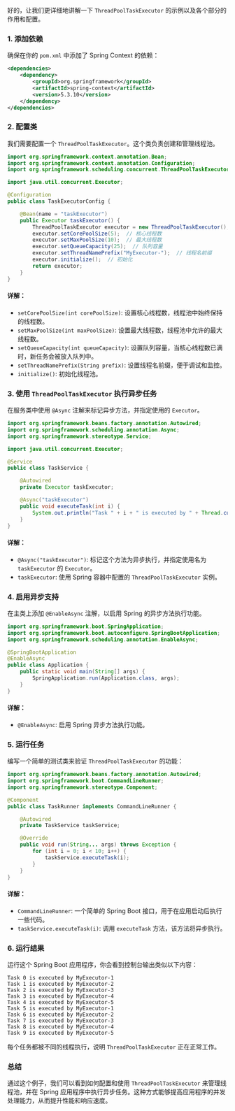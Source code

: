 好的，让我们更详细地讲解一下 `ThreadPoolTaskExecutor` 的示例以及各个部分的作用和配置。

### 1. 添加依赖

确保在你的 `pom.xml` 中添加了 Spring Context 的依赖：

```xml
<dependencies>
    <dependency>
        <groupId>org.springframework</groupId>
        <artifactId>spring-context</artifactId>
        <version>5.3.10</version>
    </dependency>
</dependencies>
```

### 2. 配置类

我们需要配置一个 `ThreadPoolTaskExecutor`。这个类负责创建和管理线程池。

```java
import org.springframework.context.annotation.Bean;
import org.springframework.context.annotation.Configuration;
import org.springframework.scheduling.concurrent.ThreadPoolTaskExecutor;

import java.util.concurrent.Executor;

@Configuration
public class TaskExecutorConfig {

    @Bean(name = "taskExecutor")
    public Executor taskExecutor() {
        ThreadPoolTaskExecutor executor = new ThreadPoolTaskExecutor();
        executor.setCorePoolSize(5);  // 核心线程数
        executor.setMaxPoolSize(10);  // 最大线程数
        executor.setQueueCapacity(25);  // 队列容量
        executor.setThreadNamePrefix("MyExecutor-");  // 线程名前缀
        executor.initialize();  // 初始化
        return executor;
    }
}
```

#### 详解：

- `setCorePoolSize(int corePoolSize)`: 设置核心线程数，线程池中始终保持的线程数。
- `setMaxPoolSize(int maxPoolSize)`: 设置最大线程数，线程池中允许的最大线程数。
- `setQueueCapacity(int queueCapacity)`: 设置队列容量，当核心线程数已满时，新任务会被放入队列中。
- `setThreadNamePrefix(String prefix)`: 设置线程名前缀，便于调试和监控。
- `initialize()`: 初始化线程池。

### 3. 使用 `ThreadPoolTaskExecutor` 执行异步任务

在服务类中使用 `@Async` 注解来标记异步方法，并指定使用的 `Executor`。

```java
import org.springframework.beans.factory.annotation.Autowired;
import org.springframework.scheduling.annotation.Async;
import org.springframework.stereotype.Service;

import java.util.concurrent.Executor;

@Service
public class TaskService {

    @Autowired
    private Executor taskExecutor;

    @Async("taskExecutor")
    public void executeTask(int i) {
        System.out.println("Task " + i + " is executed by " + Thread.currentThread().getName());
    }
}
```

#### 详解：

- `@Async("taskExecutor")`: 标记这个方法为异步执行，并指定使用名为 `taskExecutor` 的 `Executor`。
- `taskExecutor`: 使用 Spring 容器中配置的 `ThreadPoolTaskExecutor` 实例。

### 4. 启用异步支持

在主类上添加 `@EnableAsync` 注解，以启用 Spring 的异步方法执行功能。

```java
import org.springframework.boot.SpringApplication;
import org.springframework.boot.autoconfigure.SpringBootApplication;
import org.springframework.scheduling.annotation.EnableAsync;

@SpringBootApplication
@EnableAsync
public class Application {
    public static void main(String[] args) {
        SpringApplication.run(Application.class, args);
    }
}
```

#### 详解：

- `@EnableAsync`: 启用 Spring 异步方法执行功能。

### 5. 运行任务

编写一个简单的测试类来验证 `ThreadPoolTaskExecutor` 的功能：

```java
import org.springframework.beans.factory.annotation.Autowired;
import org.springframework.boot.CommandLineRunner;
import org.springframework.stereotype.Component;

@Component
public class TaskRunner implements CommandLineRunner {

    @Autowired
    private TaskService taskService;

    @Override
    public void run(String... args) throws Exception {
        for (int i = 0; i < 10; i++) {
            taskService.executeTask(i);
        }
    }
}
```

#### 详解：

- `CommandLineRunner`: 一个简单的 Spring Boot 接口，用于在应用启动后执行一些代码。
- `taskService.executeTask(i)`: 调用 `executeTask` 方法，该方法将异步执行。

### 6. 运行结果

运行这个 Spring Boot 应用程序，你会看到控制台输出类似以下内容：

```
Task 0 is executed by MyExecutor-1
Task 1 is executed by MyExecutor-2
Task 2 is executed by MyExecutor-3
Task 3 is executed by MyExecutor-4
Task 4 is executed by MyExecutor-5
Task 5 is executed by MyExecutor-1
Task 6 is executed by MyExecutor-2
Task 7 is executed by MyExecutor-3
Task 8 is executed by MyExecutor-4
Task 9 is executed by MyExecutor-5
```

每个任务都被不同的线程执行，说明 `ThreadPoolTaskExecutor` 正在正常工作。

### 总结

通过这个例子，我们可以看到如何配置和使用 `ThreadPoolTaskExecutor` 来管理线程池，并在 Spring 应用程序中执行异步任务。这种方式能够提高应用程序的并发处理能力，从而提升性能和响应速度。
